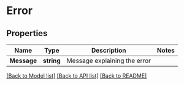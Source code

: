 # Error

## Properties

Name | Type | Description | Notes
------------ | ------------- | ------------- | -------------
**Message** | **string** | Message explaining the error | 

[[Back to Model list]](../README.md#documentation-for-models) [[Back to API list]](../README.md#documentation-for-api-endpoints) [[Back to README]](../README.md)


